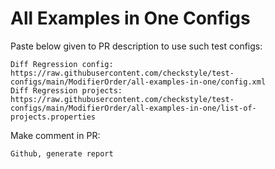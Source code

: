 # All Examples in One Configs
Paste below given to PR description to use such test configs:
```
Diff Regression config: https://raw.githubusercontent.com/checkstyle/test-configs/main/ModifierOrder/all-examples-in-one/config.xml
Diff Regression projects: https://raw.githubusercontent.com/checkstyle/test-configs/main/ModifierOrder/all-examples-in-one/list-of-projects.properties
```
Make comment in PR:
```
Github, generate report
```
